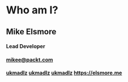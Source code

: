# Who am I?

## Mike Elsmore

#### Lead Developer

#### mikee@packt.com

#### <i class="fa fa-twitter" ></i> [ukmadlz](https://twitter.com/ukmadlz) <i class="fa fa-github" ></i> [ukmadlz](https://github.com/ukmadlz) <i class="fa fa-medium" ></i> [ukmadlz](https://medium.com/@ukmadlz) <i class="fa fa-link" ></i> https://elsmore.me